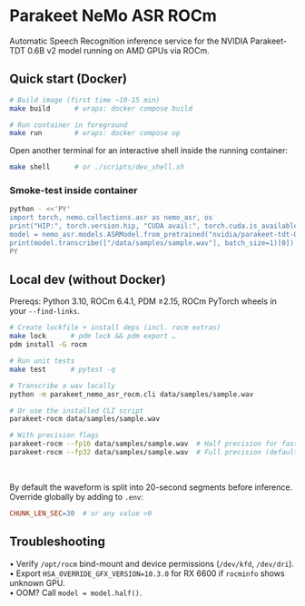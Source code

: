 # Parakeet NeMo ASR ROCm

Automatic Speech Recognition inference service for the NVIDIA Parakeet-TDT 0.6B v2 model running on AMD GPUs via ROCm.

## Quick start (Docker)

```bash
# Build image (first time ~10-15 min)
make build      # wraps: docker compose build

# Run container in foreground
make run        # wraps: docker compose up
```

Open another terminal for an interactive shell inside the running container:

```bash
make shell      # or ./scripts/dev_shell.sh
```

### Smoke-test inside container

```bash
python - <<'PY'
import torch, nemo.collections.asr as nemo_asr, os
print("HIP:", torch.version.hip, "CUDA avail:", torch.cuda.is_available())
model = nemo_asr.models.ASRModel.from_pretrained("nvidia/parakeet-tdt-0.6b-v2").eval().to("cuda")
print(model.transcribe(["/data/samples/sample.wav"], batch_size=1)[0])
PY
```

## Local dev (without Docker)

Prereqs: Python 3.10, ROCm 6.4.1, PDM ≥2.15, ROCm PyTorch wheels in your `--find-links`.

```bash
# Create lockfile + install deps (incl. rocm extras)
make lock      # pdm lock && pdm export …
pdm install -G rocm
```

```bash
# Run unit tests
make test      # pytest -q

# Transcribe a wav locally
python -m parakeet_nemo_asr_rocm.cli data/samples/sample.wav

# Or use the installed CLI script
parakeet-rocm data/samples/sample.wav

# With precision flags
parakeet-rocm --fp16 data/samples/sample.wav  # Half precision for faster processing
parakeet-rocm --fp32 data/samples/sample.wav  # Full precision (default)
```

 

By default the waveform is split into 20-second segments before inference. Override globally by adding to `.env`:

```makefile
CHUNK_LEN_SEC=30  # or any value >0
```

## Troubleshooting

• Verify `/opt/rocm` bind-mount and device permissions (`/dev/kfd`, `/dev/dri`).  
• Export `HSA_OVERRIDE_GFX_VERSION=10.3.0` for RX 6600 if `rocminfo` shows unknown GPU.  
• OOM? Call `model = model.half()`.
